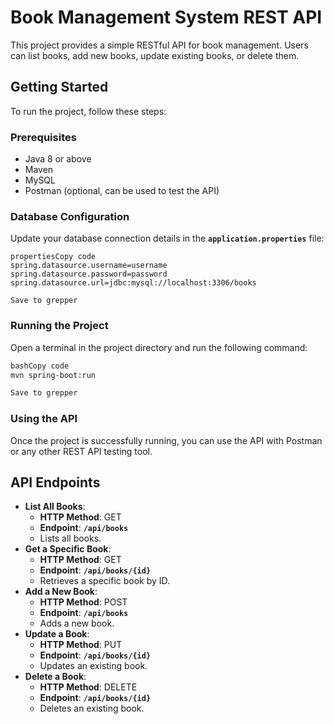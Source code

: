 # **Book Management System REST API**

This project provides a simple RESTful API for book management. Users can list books, add new books, update existing books, or delete them.

## **Getting Started**

To run the project, follow these steps:

### **Prerequisites**

- Java 8 or above
- Maven
- MySQL
- Postman (optional, can be used to test the API)

### **Database Configuration**

Update your database connection details in the **`application.properties`** file:

```
propertiesCopy code
spring.datasource.username=username
spring.datasource.password=password
spring.datasource.url=jdbc:mysql://localhost:3306/books

Save to grepper

```

### **Running the Project**

Open a terminal in the project directory and run the following command:

```bash
bashCopy code
mvn spring-boot:run

Save to grepper

```

### **Using the API**

Once the project is successfully running, you can use the API with Postman or any other REST API testing tool.

## **API Endpoints**

- **List All Books**:
    - **HTTP Method**: GET
    - **Endpoint**: **`/api/books`**
    - Lists all books.
- **Get a Specific Book**:
    - **HTTP Method**: GET
    - **Endpoint**: **`/api/books/{id}`**
    - Retrieves a specific book by ID.
- **Add a New Book**:
    - **HTTP Method**: POST
    - **Endpoint**: **`/api/books`**
    - Adds a new book.
- **Update a Book**:
    - **HTTP Method**: PUT
    - **Endpoint**: **`/api/books/{id}`**
    - Updates an existing book.
- **Delete a Book**:
    - **HTTP Method**: DELETE
    - **Endpoint**: **`/api/books/{id}`**
    - Deletes an existing book.
